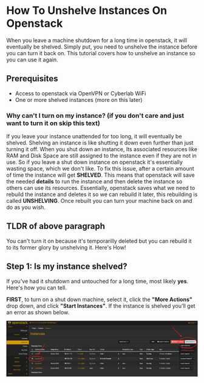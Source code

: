 # How To Unshelve Instances On Openstack #

When you leave a machine shutdown for a long time in openstack, it will eventually be shelved. 
Simply put, you need to unshelve the instance before you can turn it back on. This tutorial covers how to unshelve an instance so you can use it again.

## Prerequisites ##

* Access to openstack via OpenVPN or Cyberlab WiFi
* One or more shelved instances (more on this later)

### Why can't I turn on my instance? (if you don't care and just want to turn it on skip this text) ###

If you leave your instance unattended for too long, it will eventually be shelved. Shelving an instance is like shutting it down even further than just turning it off. When you shut down an instance, Its associated resources like RAM and Disk Space are still assigned to the instance even if they are not in use. So if you leave a shut down instance on openstack it's essentially wasting space, which we don't like. To fix this issue, after a certain amount of time the instance will get **SHELVED**. This means that openstack will save the needed **details** to run the instance and then delete the instance so others can use its resources. Essentially, openstack saves what we need to rebuild the instance and deletes it so we can rebuild it later, this rebuilding is called **UNSHELVING**. Once rebuilt you can turn your machine back on and do as you wish.

## TLDR of above paragraph ##

You can't turn it on because it's temporarilly deleted but you can rebuild it to its former glory by unshelving it. Here's How!

## Step 1: Is my instance shelved? ##

If you've had it shutdown and untouched for a long time, most likely **yes**. Here's how you can tell.

**FIRST**, to turn on a shut down machine, select it, click the **"More Actions"** drop down, and click **"Start Instances"**.
If the instance is shelved you'll get an error as shown below.

![step1](../img/Unshelve-instance/unshelving-step1.png)

